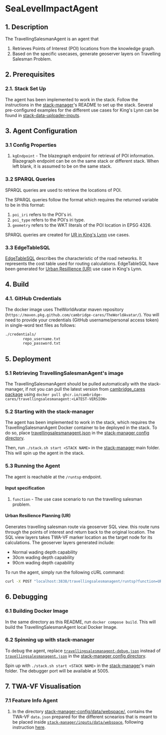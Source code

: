 # SeaLevelImpactAgent

## 1. Description

The TravellingSalesmanAgent is an agent that

1) Retrieves Points of Interest (POI) locations from the knowledge graph.
2) Based on the specific usecases, generate geoserver layers on Travelling Salesman Problem.

## 2. Prerequisites

### 2.1. Stack Set Up

The agent has been implemented to work in the stack. Follow the instructions in the [stack-manager]'s README to set up the stack. Several pre-configured examples for the different use cases for King's Lynn can be found in [stack-data-uploader-inputs](stack-data-uploader-inputs/).

## 3. Agent Configuration

### 3.1 Config Properties

1) `kgEndpoint` - The blazegraph endpoint for retrieval of POI information. Blazegraph endpoint can be on the same stack or different stack. When left blank, it is assumed to be on the same stack.

### 3.2 SPARQL Queries

SPARQL queries are used to retrieve the locations of POI.

The SPARQL queries follow the format which requires the returned variable to be in this format:

1) `poi_iri` refers to the POI's iri.
2) `poi_type` refers to the POI's iri type.
3) `geometry` refers to the WKT literals of the POI location in EPSG 4326.

SPARQL queries are created for [UR in King's Lynn](inputs/UR/POIqueries/) use cases.

### 3.3 EdgeTableSQL

[EdgeTableSQL](https://docs.pgrouting.org/2.5/en/pgRouting-concepts.html#description-of-the-edges-sql-query-for-dijkstra-like-functions) describes the characteristic of the road networks. It represents the cost table used for routing calculations. EdgeTableSQL have been generated for [Urban Resillience (UR)](inputs/UR/edgesSQLTable/) use case in King's Lynn.

## 4. Build

### 4.1. GitHub Credentials

The docker image uses TheWorldAvatar maven repository (`https://maven.pkg.github.com/cambridge-cares/TheWorldAvatar/`).
You will need to provide your credentials (GitHub username/personal access token) in single-word text files as follows:

```bash
./credentials/
        repo_username.txt
        repo_password.txt
```

## 5. Deployment

### 5.1 Retrieving TravellingSalesmanAgent's image

The TravellingSalesmanAgent should be pulled automatically with the stack-manager, if not you can pull the latest version from [cambridge_cares package](https://github.com/orgs/cambridge-cares/packages/container/package/travellingsalesmanagent) using `docker pull ghcr.io/cambridge-cares/travellingsalesmanagent:<LATEST-VERSION>`

### 5.2 Starting with the stack-manager

The agent has been implemented to work in the stack, which requires the TravellingSalesmanAgent Docker container to be deployed in the stack. To do so, place [travellingsalesmanagent.json](stack-manager-config/inputs/config/services/travellingsalesmanagent.json) in the [stack-manager config directory].

Then, run `./stack.sh start <STACK NAME>` in the [stack-manager] main folder. This will spin up the agent in the stack.

### 5.3 Running the Agent

The agent is reachable at the `/runtsp` endpoint.

#### Input specification

1) `function` - The use case scenario to run the travelling salesman problem.

#### Urban Resilience Planning (UR)

Generates travelling salesman route via geoserver SQL view. this route runs through the points of interest and return back to the original location. The SQL view layers takes TWA-VF marker location as the target node for its calculations. The geoserver layers generated include:

- Normal wading depth capability
- 30cm wading depth capability
- 90cm wading depth capability

To run the agent, simply run the following cURL command:

```bash
curl -X POST "localhost:3838/travellingsalesmanagent/runtsp?function=UR"
```

## 6. Debugging

### 6.1 Building Docker Image

In the same directory as this README, run `docker compose build`. This will build the TravellingSalesmanAgent local Docker Image.

### 6.2 Spinning up with stack-manager

To debug the agent, replace [`travellingsalesmanagent-debug.json`](stack-manager-config/inputs/config/services/travellingsalesmanagent-debug.json) instead of [`travellingsalesmanagent.json`](stack-manager-config/inputs/config/services/travellingsalesmanagent.json) in the [stack-manager config directory].

Spin up with `./stack.sh start <STACK NAME>` in the [stack-manager]'s main folder.
The debugger port will be available at 5005.

## 7. TWA-VF Visualisation

### 7.1 Feature Info Agent

1) In the directory [stack-manager-config/data/webspace/](stack-manager-config/data/webspace/), contains the TWA-VF `data.json` prepared for the different scnearios that is meant to be placed inside [`stack-manager/inputs/data/webspace`](https://github.com/cambridge-cares/TheWorldAvatar/tree/main/Deploy/stacks/dynamic/stack-manager/inputs/data), following instruction [here](https://github.com/cambridge-cares/TheWorldAvatar/tree/main/Deploy/stacks/dynamic/stack-manager#example---including-a-visualisation).

[stack-manager]: https://github.com/cambridge-cares/TheWorldAvatar/tree/main/Deploy/stacks/dynamic/stack-manager
[stack-manager config directory]: https://github.com/cambridge-cares/TheWorldAvatar/tree/main/Deploy/stacks/dynamic/stack-manager/inputs/config/services
